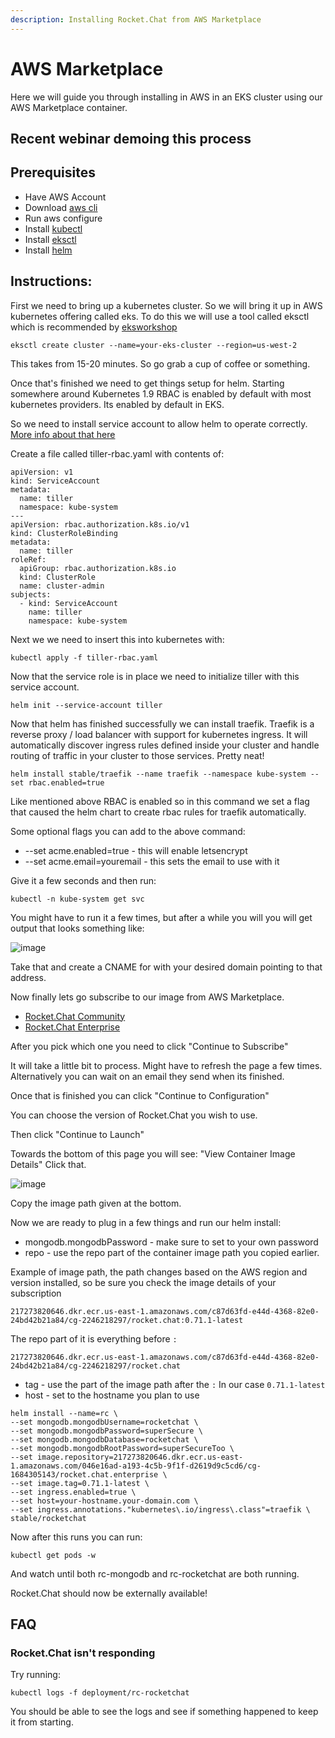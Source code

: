 ```yaml
---
description: Installing Rocket.Chat from AWS Marketplace
---
```


# AWS Marketplace

Here we will guide you through installing in AWS in an EKS cluster using our AWS Marketplace container.

## Recent webinar demoing this process

## Prerequisites

* Have AWS Account
* Download [aws cli](https://aws.amazon.com/cli/)
* Run aws configure
* Install [kubectl](https://kubernetes.io/docs/tasks/tools/install-kubectl/#install-kubectl)
* Install [eksctl](https://eksctl.io/)
* Install [helm](https://docs.helm.sh/using_helm/#installing-helm)

## Instructions:

First we need to bring up a kubernetes cluster. So we will bring it up in AWS kubernetes offering called eks. To do this we will use a tool called eksctl which is recommended by [eksworkshop](https://eksworkshop.com/eksctl/)

```text
eksctl create cluster --name=your-eks-cluster --region=us-west-2
```

This takes from 15-20 minutes. So go grab a cup of coffee or something.

Once that's finished we need to get things setup for helm. Starting somewhere around Kubernetes 1.9 RBAC is enabled by default with most kubernetes providers. Its enabled by default in EKS.

So we need to install service account to allow helm to operate correctly. [More info about that here](https://docs.helm.sh/using_helm/#example-service-account-with-cluster-admin-role)

Create a file called tiller-rbac.yaml with contents of:

```text
apiVersion: v1
kind: ServiceAccount
metadata:
  name: tiller
  namespace: kube-system
---
apiVersion: rbac.authorization.k8s.io/v1
kind: ClusterRoleBinding
metadata:
  name: tiller
roleRef:
  apiGroup: rbac.authorization.k8s.io
  kind: ClusterRole
  name: cluster-admin
subjects:
  - kind: ServiceAccount
    name: tiller
    namespace: kube-system
```

Next we we need to insert this into kubernetes with:

```text
kubectl apply -f tiller-rbac.yaml
```

Now that the service role is in place we need to initialize tiller with this service account.

```text
helm init --service-account tiller
```

Now that helm has finished successfully we can install traefik. Traefik is a reverse proxy / load balancer with support for kubernetes ingress. It will automatically discover ingress rules defined inside your cluster and handle routing of traffic in your cluster to those services. Pretty neat!

```text
helm install stable/traefik --name traefik --namespace kube-system --set rbac.enabled=true
```

Like mentioned above RBAC is enabled so in this command we set a flag that caused the helm chart to create rbac rules for traefik automatically.

Some optional flags you can add to the above command:

* --set acme.enabled=true - this will enable letsencrypt
* --set acme.email=youremail - this sets the email to use with it

Give it a few seconds and then run:

```text
kubectl -n kube-system get svc
```

You might have to run it a few times, but after a while you will you will get output that looks something like:

![image](https://user-images.githubusercontent.com/51996/52383655-f304e000-2a3f-11e9-86bb-392c7074010c.png)

Take that and create a CNAME for with your desired domain pointing to that address.

Now finally lets go subscribe to our image from AWS Marketplace.

* [Rocket.Chat Community](https://aws.amazon.com/marketplace/pp/B07K9BKJHP?qid=1549500780099&sr=0-1&ref_=srh_res_product_title)
* [Rocket.Chat Enterprise](https://aws.amazon.com/marketplace/pp/B07K98179S?qid=1549500780099&sr=0-3&ref_=srh_res_product_title)

After you pick which one you need to click "Continue to Subscribe"

It will take a little bit to process. Might have to refresh the page a few times. Alternatively you can wait on an email they send when its finished.

Once that is finished you can click "Continue to Configuration"

You can choose the version of Rocket.Chat you wish to use.

Then click "Continue to Launch"

Towards the bottom of this page you will see: "View Container Image Details" Click that.

![image](https://user-images.githubusercontent.com/51996/52382003-3f98ed00-2a39-11e9-9a28-a4a179abd18f.png)

Copy the image path given at the bottom.

Now we are ready to plug in a few things and run our helm install:

* mongodb.mongodbPassword - make sure to set to your own password
* repo - use the repo part of the container image path you copied earlier.

Example of image path, the path changes based on the AWS region and version installed, so be sure you check the image details of your subscription

```text
217273820646.dkr.ecr.us-east-1.amazonaws.com/c87d63fd-e44d-4368-82e0-24bd42b21a84/cg-2246218297/rocket.chat:0.71.1-latest
```

The repo part of it is everything before `:`

```text
217273820646.dkr.ecr.us-east-1.amazonaws.com/c87d63fd-e44d-4368-82e0-24bd42b21a84/cg-2246218297/rocket.chat
```

* tag - use the part of the image path after the `:` In our case `0.71.1-latest`
* host - set to the hostname you plan to use

```text
helm install --name=rc \
--set mongodb.mongodbUsername=rocketchat \
--set mongodb.mongodbPassword=superSecure \
--set mongodb.mongodbDatabase=rocketchat \
--set mongodb.mongodbRootPassword=superSecureToo \
--set image.repository=217273820646.dkr.ecr.us-east-1.amazonaws.com/046e16ad-a193-4c5b-9f1f-d2619d9c5cd6/cg-1684305143/rocket.chat.enterprise \
--set image.tag=0.71.1-latest \
--set ingress.enabled=true \
--set host=your-hostname.your-domain.com \
--set ingress.annotations."kubernetes\.io/ingress\.class"=traefik \
stable/rocketchat
```

Now after this runs you can run:

```text
kubectl get pods -w
```

And watch until both rc-mongodb and rc-rocketchat are both running.

Rocket.Chat should now be externally available!

## FAQ

### Rocket.Chat isn't responding

Try running:

```text
kubectl logs -f deployment/rc-rocketchat
```

You should be able to see the logs and see if something happened to keep it from starting.

